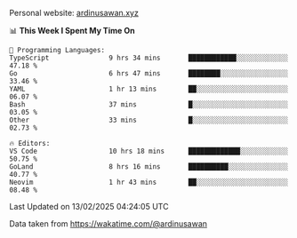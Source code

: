 Personal website: [ardinusawan.xyz](https://ardinusawan.xyz)

<!--START_SECTION:waka-->
📊 **This Week I Spent My Time On** 

```text
💬 Programming Languages: 
TypeScript               9 hrs 34 mins       ████████████░░░░░░░░░░░░░   47.18 % 
Go                       6 hrs 47 mins       ████████░░░░░░░░░░░░░░░░░   33.46 % 
YAML                     1 hr 13 mins        ██░░░░░░░░░░░░░░░░░░░░░░░   06.07 % 
Bash                     37 mins             █░░░░░░░░░░░░░░░░░░░░░░░░   03.05 % 
Other                    33 mins             █░░░░░░░░░░░░░░░░░░░░░░░░   02.73 % 

🔥 Editors: 
VS Code                  10 hrs 18 mins      █████████████░░░░░░░░░░░░   50.75 % 
GoLand                   8 hrs 16 mins       ██████████░░░░░░░░░░░░░░░   40.77 % 
Neovim                   1 hr 43 mins        ██░░░░░░░░░░░░░░░░░░░░░░░   08.48 % 
```


 Last Updated on 13/02/2025 04:24:05 UTC
<!--END_SECTION:waka-->
Data taken from https://wakatime.com/@ardinusawan
